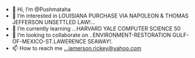 - 👋 Hi, I’m @Pushmataha
- 👀 I’m interested in LOUISIANA PURCHASE VIA NAPOLEON & THOMAS JEFFERSON
UNSETTLED LAW!...
- 🌱 I’m currently learning ...HARVARD YALE COMPUTER SCIENCE 50
- 💞️ I’m looking to collaborate on ..ENVIRONMENT-RESTORATION GULF-OF-MEXICO-ST.LAWERENCE SEAWAY!.
- 📫 How to reach me ...jamerson.rickey@yahoo.com

<!---
Pushmataha/Pushmataha is a ✨ special ✨ repository because its `README.md` (this file) appears on your GitHub profile.
You can click the Preview link to take a look at your changes.
--->
